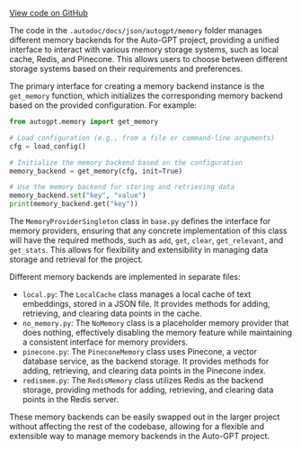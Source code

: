 [View code on GitHub](https://github.com/Significant-Gravitas/Auto-GPT/.autodoc/docs/json/autogpt/memory)

The code in the `.autodoc/docs/json/autogpt/memory` folder manages different memory backends for the Auto-GPT project, providing a unified interface to interact with various memory storage systems, such as local cache, Redis, and Pinecone. This allows users to choose between different storage systems based on their requirements and preferences.

The primary interface for creating a memory backend instance is the `get_memory` function, which initializes the corresponding memory backend based on the provided configuration. For example:

```python
from autogpt.memory import get_memory

# Load configuration (e.g., from a file or command-line arguments)
cfg = load_config()

# Initialize the memory backend based on the configuration
memory_backend = get_memory(cfg, init=True)

# Use the memory backend for storing and retrieving data
memory_backend.set("key", "value")
print(memory_backend.get("key"))
```

The `MemoryProviderSingleton` class in `base.py` defines the interface for memory providers, ensuring that any concrete implementation of this class will have the required methods, such as `add`, `get`, `clear`, `get_relevant`, and `get_stats`. This allows for flexibility and extensibility in managing data storage and retrieval for the project.

Different memory backends are implemented in separate files:

- `local.py`: The `LocalCache` class manages a local cache of text embeddings, stored in a JSON file. It provides methods for adding, retrieving, and clearing data points in the cache.
- `no_memory.py`: The `NoMemory` class is a placeholder memory provider that does nothing, effectively disabling the memory feature while maintaining a consistent interface for memory providers.
- `pinecone.py`: The `PineconeMemory` class uses Pinecone, a vector database service, as the backend storage. It provides methods for adding, retrieving, and clearing data points in the Pinecone index.
- `redismem.py`: The `RedisMemory` class utilizes Redis as the backend storage, providing methods for adding, retrieving, and clearing data points in the Redis server.

These memory backends can be easily swapped out in the larger project without affecting the rest of the codebase, allowing for a flexible and extensible way to manage memory backends in the Auto-GPT project.
